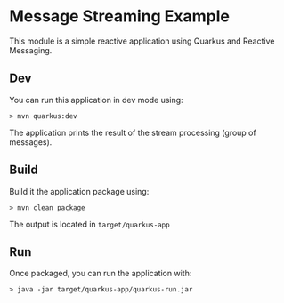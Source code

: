 # Message Streaming Example 

This module is a simple reactive application using Quarkus and Reactive Messaging.

## Dev

You can run this application in dev mode using:

```shell
> mvn quarkus:dev
```

The application prints the result of the stream processing (group of messages).

## Build

Build it the application package using:

```shell
> mvn clean package
```

The output is located in `target/quarkus-app`

## Run

Once packaged, you can run the application with:

```shell
> java -jar target/quarkus-app/quarkus-run.jar
```
